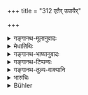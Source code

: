 +++
title = "312 एतैर् उपायैर्"

+++

<details><summary>गङ्गानथ-मूलानुवादः</summary>

Betaking himself to these and other methods, the king, ever alert, shall restrain thieves in his own realm as well as in that of others.—(312)
</details>

<details><summary>मेधातिथिः</summary>

उपसंहारश्लोकः । **एतैर्** देवव्रतैः । **अन्यैर्** लोकतो ऽवगम्यैः ॥ ९.३१२ ॥
</details>

<details><summary>गङ्गानथ-भाष्यानुवादः</summary>

This verse serves to sum up the section.

‘*These methods*’—the functions of the gods—‘*others*’—to be learnt by experience.—(312)
</details>

<details><summary>गङ्गानथ-टिप्पन्यः</summary>

This verse is quoted in *Vīramitrodaya* (Rājanīti, p. 20), which adds
the following notes:—‘*Ātandritaḥ*’, free from idleness,—‘*stenān*’,
thieves.
</details>

<details><summary>गङ्गानथ-तुल्य-वाक्यानि</summary>

**(verses 9.301-312)  
**

[\[See texts under
7.1-42.\]]
</details>

<details><summary>भारुचिः</summary>

अष्टाभिः श्लोकैर् उक्तम् अपि राजवृत्तम् अर्थनिर्मलत्वाय पुनर् उक्तम् । दण्ड्येषु दण्डपातनं यथापराधं कुर्वन् लोकपालवत् समः प्रजासु यथा स्याद् इति दण्डप्रकरणे पुनर् आदरार्थम् उच्यत इति ॥ ९.३०४–१२ ॥
</details>

<details><summary>Bühler</summary>

312	Employing these and other means, the king shall, ever untired, restrain thieves both in his own dominions and in (those of) others.
</details>
